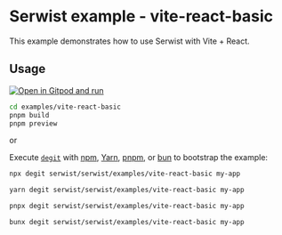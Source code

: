# Serwist example - vite-react-basic

This example demonstrates how to use Serwist with Vite + React.

## Usage

[![Open in Gitpod and run](https://img.shields.io/badge/Open%20In-Gitpod.io-%231966D2?style=for-the-badge&logo=gitpod)](https://gitpod.io/#https://github.com/serwist/serwist/)

```bash
cd examples/vite-react-basic
pnpm build
pnpm preview
```

or

Execute [`degit`](https://github.com/Rich-Harris/degit) with [npm](https://docs.npmjs.com/cli/init), [Yarn](https://yarnpkg.com/lang/en/docs/cli/create/), [pnpm](https://pnpm.io), or [bun](https://bun.sh) to bootstrap the example:

```bash
npx degit serwist/serwist/examples/vite-react-basic my-app
```

```bash
yarn degit serwist/serwist/examples/vite-react-basic my-app
```

```bash
pnpx degit serwist/serwist/examples/vite-react-basic my-app
```

```bash
bunx degit serwist/serwist/examples/vite-react-basic my-app
```

